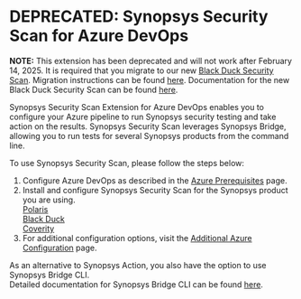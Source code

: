 # DEPRECATED: Synopsys Security Scan for Azure DevOps

**NOTE:** This extension has been deprecated and will not work after February 14, 2025. It is required that you migrate to our new <a href="https://marketplace.visualstudio.com/items?itemName=blackduck.blackduck-security-scan">Black Duck Security Scan</a>. Migration instructions can be found <a href="https://community.blackduck.com/s/article/integrations-black-duck-migration-instructions">here</a>. Documentation for the new Black Duck Security Scan can be found <a href="https://documentation.blackduck.com/bundle/bridge/page/documentation/c_security-scan-for-azure-devops.html">here</a>.

Synopsys Security Scan Extension for Azure DevOps enables you to configure your Azure pipeline to run Synopsys security testing and take action on the results.
Synopsys Security Scan leverages Synopsys Bridge, allowing you to run tests for several Synopsys products from the command line.

To use Synopsys Security Scan, please follow the steps below:

1. Configure Azure DevOps as described in the [Azure Prerequisites](https://sig-product-docs.synopsys.com/bundle/bridge/page/documentation/c_azure-prerequisites.html) page.
2. Install and configure Synopsys Security Scan for the Synopsys product you are using. <br/>
[Polaris](https://sig-product-docs.synopsys.com/bundle/bridge/page/documentation/c_azure-with-polaris.html) <br/>
[Black Duck](https://sig-product-docs.synopsys.com/bundle/bridge/page/documentation/c_azure-with-blackduck.html)  <br/>
[Coverity](https://sig-product-docs.synopsys.com/bundle/bridge/page/documentation/c_azure-with-coverity.html) <br/>
3. For additional configuration options, visit the [Additional Azure Configuration](https://sig-product-docs.synopsys.com/bundle/bridge/page/documentation/c_additional-azure-parameters.html) page.

As an alternative to Synopsys Action, you also have the option to use Synopsys Bridge CLI. <br/>
Detailed documentation for Synopsys Bridge CLI can be found [here](https://sig-product-docs.synopsys.com/bundle/bridge/page/documentation/c_overview.html).
